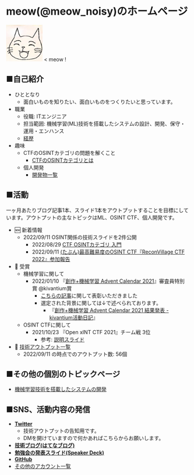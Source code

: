 # meow(@meow_noisy)のホームページ

<img src="me.jpg" width="100px"> < meow !


## ■自己紹介
- ひととなり
    - 面白いものを知りたい、面白いものをつくりたいと思っています。
- 職業
    - 役職: ITエンジニア
    - 担当範囲: 機械学習(ML)技術を搭載したシステムの設計、開発、保守・運用・エンハンス
    - [経歴](career.md)
- 趣味
    - CTFのOSINTカテゴリの問題を解くこと
        - [CTFのOSINTカテゴリとは](/osint_ctf/about_osint_ctf.md)
    - 個人開発
        - [開発物一覧](/my_products/my_products.md)


## ■活動
一ヶ月あたりブログ記事1本、スライド1本をアウトプットすることを目標にしています。アウトプットの主なトピックはML、OSINT CTF、個人開発です。

- 🆕  新着情報
    - 2022/09/11 OSINT関係の技術スライドを2件公開
        - 2022/08/29 [CTF OSINTカテゴリ 入門](https://speakerdeck.com/meow_noisy/ctf-osintkategori-ru-men)
        - 2022/09/11 [(たぶん)最高難易度のOSINT CTF『ReconVillage CTF 2022』参加報告](https://speakerdeck.com/meow_noisy/reconvillage-ctf2022-can-jia-bao-gao)
- 🎉  受賞
    - 機械学習に関して
        - 2022/01/10 『[創作+機械学習 Advent Calendar 2021](https://kivantium.hateblo.jp/entry/advent-calendar-2021)』審査員特別賞 @kivantium賞
            - [こちらの記事](https://meow-memow.hatenablog.com/entry/2021/12/31/231636)に関して表彰いただきました
            - 選定された背景に関しては↓で述べられております。
                - 『[創作+機械学習 Advent Calendar 2021 結果発表 - kivantium活動日記](https://kivantium.hateblo.jp/entry/advent-calendar-2021-result)』
    - OSINT CTFに関して
        - 2021/10/23 『Open xINT CTF 2021』チーム戦 3位
            - 参考: [説明スライド](https://speakerdeck.com/meow_noisy/xintctf2021)
- 📝 [技術アウトプット一覧](output.md)
    - 2022/09/11 の時点でのアウトプット数: 56個


## ■その他の個別のトピックページ
- [機械学習技術を搭載したシステムの開発](ml_production/ml_prod_portal.md)


## ■SNS、活動内容の発信
- [**Twitter**](http://twitter.com/meow_noisy)
    - 技術アウトプットの告知用です。
    - DMを開けていますので何かあればこちらからお願いします。
- [**技術ブログ(はてなブログ)**](https://meow-memow.hatenablog.com/)
- [**勉強会の発表スライド(Speaker Deck)**](https://speakerdeck.com/meow_noisy)
- [**GitHub**](https://github.com/meow-noisy)
- [その他のアカウント一覧](sns.md)


